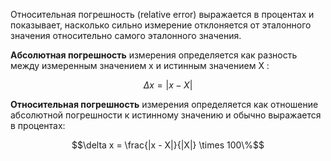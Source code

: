 
Относительная погрешность (relative error) выражается в процентах и показывает, насколько сильно измерение отклоняется от эталонного значения относительно самого эталонного значения.

**Абсолютная погрешность** измерения определяется как разность между измеренным значением x и истинным значением X :


$$\Delta x = |x - X|$$

**Относительная погрешность** измерения определяется как отношение абсолютной погрешности к истинному значению и обычно выражается в процентах:

$$\delta x = \frac{|x - X|}{|X|} \times 100\%$$
